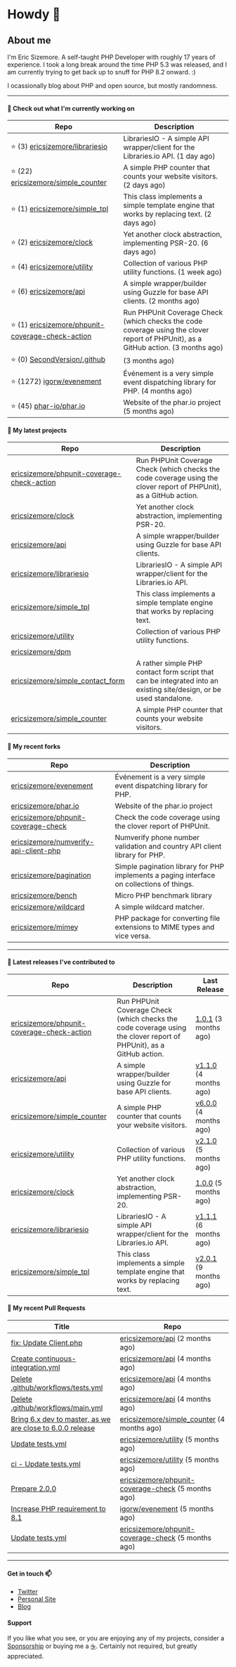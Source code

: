 # Howdy 👋

## About me

I'm Eric Sizemore. A self-taught PHP Developer with roughly 17 years of experience. I took a long break around the time PHP 5.3 was released, and I am currently trying to get back up to snuff for PHP 8.2 onward. :)

I ocassionally blog about PHP and open source, but mostly randomness.  

---

#### 👷 Check out what I'm currently working on
| Repo | Description |
| --- | --- |
| ⭐️ (3) [ericsizemore/librariesio](https://github.com/ericsizemore/librariesio) | LibrariesIO - A simple API wrapper/client for the Libraries.io API. (1 day ago) |
| ⭐️ (22) [ericsizemore/simple_counter](https://github.com/ericsizemore/simple_counter) | A simple PHP counter that counts your website visitors. (2 days ago) |
| ⭐️ (1) [ericsizemore/simple_tpl](https://github.com/ericsizemore/simple_tpl) | This class implements a simple template engine that works by replacing text. (2 days ago) |
| ⭐️ (2) [ericsizemore/clock](https://github.com/ericsizemore/clock) | Yet another clock abstraction, implementing PSR-20. (6 days ago) |
| ⭐️ (4) [ericsizemore/utility](https://github.com/ericsizemore/utility) | Collection of various PHP utility functions. (1 week ago) |
| ⭐️ (6) [ericsizemore/api](https://github.com/ericsizemore/api) | A simple wrapper/builder using Guzzle for base API clients. (2 months ago) |
| ⭐️ (1) [ericsizemore/phpunit-coverage-check-action](https://github.com/ericsizemore/phpunit-coverage-check-action) | Run PHPUnit Coverage Check (which checks the code coverage using the clover report of PHPUnit), as a GitHub action. (3 months ago) |
| ⭐️ (0) [SecondVersion/.github](https://github.com/SecondVersion/.github) |  (3 months ago) |
| ⭐️ (1272) [igorw/evenement](https://github.com/igorw/evenement) | Événement is a very simple event dispatching library for PHP. (4 months ago) |
| ⭐️ (45) [phar-io/phar.io](https://github.com/phar-io/phar.io) | Website of the phar.io project (5 months ago) |

#### 🌱 My latest projects
| Repo | Description |
| --- | --- |
| [ericsizemore/phpunit-coverage-check-action](https://github.com/ericsizemore/phpunit-coverage-check-action) | Run PHPUnit Coverage Check (which checks the code coverage using the clover report of PHPUnit), as a GitHub action. |
| [ericsizemore/clock](https://github.com/ericsizemore/clock) | Yet another clock abstraction, implementing PSR-20. |
| [ericsizemore/api](https://github.com/ericsizemore/api) | A simple wrapper/builder using Guzzle for base API clients. |
| [ericsizemore/librariesio](https://github.com/ericsizemore/librariesio) | LibrariesIO - A simple API wrapper/client for the Libraries.io API. |
| [ericsizemore/simple_tpl](https://github.com/ericsizemore/simple_tpl) | This class implements a simple template engine that works by replacing text. |
| [ericsizemore/utility](https://github.com/ericsizemore/utility) | Collection of various PHP utility functions. |
| [ericsizemore/dpm](https://github.com/ericsizemore/dpm) |  |
| [ericsizemore/simple_contact_form](https://github.com/ericsizemore/simple_contact_form) | A rather simple PHP contact form script that can be integrated into an existing site/design, or be used standalone. |
| [ericsizemore/simple_counter](https://github.com/ericsizemore/simple_counter) | A simple PHP counter that counts your website visitors. |

#### 🍴 My recent forks
| Repo | Description |
| --- | --- |
| [ericsizemore/evenement](https://github.com/ericsizemore/evenement) | Événement is a very simple event dispatching library for PHP. |
| [ericsizemore/phar.io](https://github.com/ericsizemore/phar.io) | Website of the phar.io project |
| [ericsizemore/phpunit-coverage-check](https://github.com/ericsizemore/phpunit-coverage-check) | Check the code coverage using the clover report of PHPUnit. |
| [ericsizemore/numverify-api-client-php](https://github.com/ericsizemore/numverify-api-client-php) | Numverify phone number validation and country API client library for PHP. |
| [ericsizemore/pagination](https://github.com/ericsizemore/pagination) | Simple pagination library for PHP implements a paging interface on collections of things. |
| [ericsizemore/bench](https://github.com/ericsizemore/bench) | Micro PHP benchmark library |
| [ericsizemore/wildcard](https://github.com/ericsizemore/wildcard) | A simple wildcard matcher. |
| [ericsizemore/mimey](https://github.com/ericsizemore/mimey) | PHP package for converting file extensions to MIME types and vice versa. |

---

#### 🔭 Latest releases I've contributed to
| Repo | Description | Last Release | 
| --- | --- | --- |
| [ericsizemore/phpunit-coverage-check-action](https://github.com/ericsizemore/phpunit-coverage-check-action) | Run PHPUnit Coverage Check (which checks the code coverage using the clover report of PHPUnit), as a GitHub action. | [1.0.1](https://github.com/ericsizemore/phpunit-coverage-check-action/releases/tag/1.0.1) (3 months ago) |
| [ericsizemore/api](https://github.com/ericsizemore/api) | A simple wrapper/builder using Guzzle for base API clients. | [v1.1.0](https://github.com/ericsizemore/api/releases/tag/v1.1.0) (4 months ago) |
| [ericsizemore/simple_counter](https://github.com/ericsizemore/simple_counter) | A simple PHP counter that counts your website visitors. | [v6.0.0](https://github.com/ericsizemore/simple_counter/releases/tag/v6.0.0) (4 months ago) |
| [ericsizemore/utility](https://github.com/ericsizemore/utility) | Collection of various PHP utility functions. | [v2.1.0](https://github.com/ericsizemore/utility/releases/tag/v2.1.0) (5 months ago) |
| [ericsizemore/clock](https://github.com/ericsizemore/clock) | Yet another clock abstraction, implementing PSR-20. | [1.0.0](https://github.com/ericsizemore/clock/releases/tag/1.0.0) (5 months ago) |
| [ericsizemore/librariesio](https://github.com/ericsizemore/librariesio) | LibrariesIO - A simple API wrapper/client for the Libraries.io API. | [v1.1.1](https://github.com/ericsizemore/librariesio/releases/tag/v1.1.1) (6 months ago) |
| [ericsizemore/simple_tpl](https://github.com/ericsizemore/simple_tpl) | This class implements a simple template engine that works by replacing text. | [v2.0.1](https://github.com/ericsizemore/simple_tpl/releases/tag/v2.0.1) (9 months ago) |

#### 🔨 My recent Pull Requests
| Title | Repo |
| --- | --- |
| [fix: Update Client.php](https://github.com/ericsizemore/api/pull/83) | [ericsizemore/api](https://github.com/ericsizemore/api) (2 months ago) |
| [Create continuous-integration.yml](https://github.com/ericsizemore/api/pull/26) | [ericsizemore/api](https://github.com/ericsizemore/api) (4 months ago) |
| [Delete .github/workflows/tests.yml](https://github.com/ericsizemore/api/pull/25) | [ericsizemore/api](https://github.com/ericsizemore/api) (4 months ago) |
| [Delete .github/workflows/main.yml](https://github.com/ericsizemore/api/pull/24) | [ericsizemore/api](https://github.com/ericsizemore/api) (4 months ago) |
| [Bring 6.x dev to master, as we are close to 6.0.0 release](https://github.com/ericsizemore/simple_counter/pull/16) | [ericsizemore/simple_counter](https://github.com/ericsizemore/simple_counter) (4 months ago) |
| [Update tests.yml](https://github.com/ericsizemore/utility/pull/17) | [ericsizemore/utility](https://github.com/ericsizemore/utility) (5 months ago) |
| [ci - Update tests.yml](https://github.com/ericsizemore/utility/pull/15) | [ericsizemore/utility](https://github.com/ericsizemore/utility) (5 months ago) |
| [Prepare 2.0.0](https://github.com/ericsizemore/phpunit-coverage-check/pull/22) | [ericsizemore/phpunit-coverage-check](https://github.com/ericsizemore/phpunit-coverage-check) (5 months ago) |
| [Increase PHP requirement to 8.1](https://github.com/igorw/evenement/pull/88) | [igorw/evenement](https://github.com/igorw/evenement) (5 months ago) |
| [Update tests.yml](https://github.com/ericsizemore/phpunit-coverage-check/pull/11) | [ericsizemore/phpunit-coverage-check](https://github.com/ericsizemore/phpunit-coverage-check) (5 months ago) |

---

#### Get in touch 📫

- [Twitter](https://twitter.com/ericsizemore)
- [Personal Site](https://ericsizemore.com)
- [Blog](https://secondversion.com)

#### Support

If you like what you see, or you are enjoying any of my projects, consider a [Sponsorship](https://github.com/sponsors/ericsizemore) or buying me a [:coffee:](https://ko-fi.com/ericsizemore). Certainly not required, but greatly appreciated.
